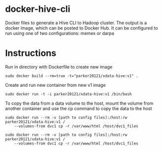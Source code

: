 # docker-hive-cli

Docker files to generate a Hive CLI to Hadoop cluster. The output is 
a docker image, which can be posted to Docker Hub. It can be configured 
to run using one of two configurations: memex or darpa 


Instructions
============
Run in directory with Dockerfile to create new image

	sudo docker build --rm=true -t="parker20121/xdata-hive:v1" .

Create and run new container from new v1 image

	sudo docker run -t -i parker20121/xdata-hive:v1 /bin/bash

To copy the data from a data volume to the host, mount the volume 
from another container and use the cp command to copy the data to the host

	sudo docker run --rm -v [path to config files]:/host:rw parker20121/xdata-hive:v1 /
        --volumes-from dvc1 cp -r /var/www/html /host/dvc1_files

	sudo docker run --rm -v [path to config files]:/host:rw parker20121/xdata-hive:v1 /
        --volumes-from dvc1 cp -r /var/www/html /host/dvc1_files

